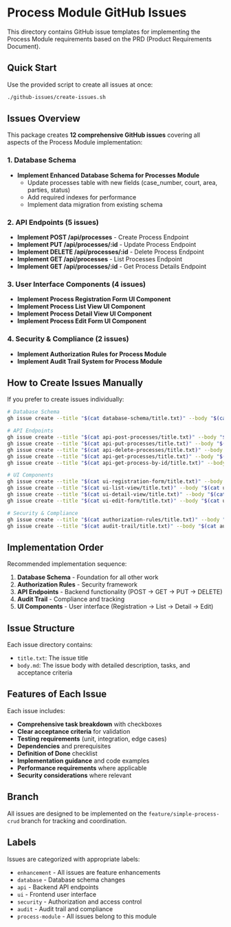 # Process Module GitHub Issues

This directory contains GitHub issue templates for implementing the Process Module requirements based on the PRD (Product Requirements Document).

## Quick Start

Use the provided script to create all issues at once:

```bash
./github-issues/create-issues.sh
```

## Issues Overview

This package creates **12 comprehensive GitHub issues** covering all aspects of the Process Module implementation:

### 1. Database Schema
- **Implement Enhanced Database Schema for Processes Module**
  - Update processes table with new fields (case_number, court, area, parties, status)
  - Add required indexes for performance
  - Implement data migration from existing schema

### 2. API Endpoints (5 issues)
- **Implement POST /api/processes** - Create Process Endpoint
- **Implement PUT /api/processes/:id** - Update Process Endpoint  
- **Implement DELETE /api/processes/:id** - Delete Process Endpoint
- **Implement GET /api/processes** - List Processes Endpoint
- **Implement GET /api/processes/:id** - Get Process Details Endpoint

### 3. User Interface Components (4 issues)
- **Implement Process Registration Form UI Component**
- **Implement Process List View UI Component**
- **Implement Process Detail View UI Component**
- **Implement Process Edit Form UI Component**

### 4. Security & Compliance (2 issues)
- **Implement Authorization Rules for Process Module**
- **Implement Audit Trail System for Process Module**

## How to Create Issues Manually

If you prefer to create issues individually:

```bash
# Database Schema
gh issue create --title "$(cat database-schema/title.txt)" --body "$(cat database-schema/body.md)" --label "enhancement,database,process-module"

# API Endpoints
gh issue create --title "$(cat api-post-processes/title.txt)" --body "$(cat api-post-processes/body.md)" --label "enhancement,api,process-module"
gh issue create --title "$(cat api-put-processes/title.txt)" --body "$(cat api-put-processes/body.md)" --label "enhancement,api,process-module"
gh issue create --title "$(cat api-delete-processes/title.txt)" --body "$(cat api-delete-processes/body.md)" --label "enhancement,api,process-module"
gh issue create --title "$(cat api-get-processes/title.txt)" --body "$(cat api-get-processes/body.md)" --label "enhancement,api,process-module"
gh issue create --title "$(cat api-get-process-by-id/title.txt)" --body "$(cat api-get-process-by-id/body.md)" --label "enhancement,api,process-module"

# UI Components
gh issue create --title "$(cat ui-registration-form/title.txt)" --body "$(cat ui-registration-form/body.md)" --label "enhancement,ui,process-module"
gh issue create --title "$(cat ui-list-view/title.txt)" --body "$(cat ui-list-view/body.md)" --label "enhancement,ui,process-module"
gh issue create --title "$(cat ui-detail-view/title.txt)" --body "$(cat ui-detail-view/body.md)" --label "enhancement,ui,process-module"
gh issue create --title "$(cat ui-edit-form/title.txt)" --body "$(cat ui-edit-form/body.md)" --label "enhancement,ui,process-module"

# Security & Compliance
gh issue create --title "$(cat authorization-rules/title.txt)" --body "$(cat authorization-rules/body.md)" --label "enhancement,security,process-module"
gh issue create --title "$(cat audit-trail/title.txt)" --body "$(cat audit-trail/body.md)" --label "enhancement,audit,process-module"
```

## Implementation Order

Recommended implementation sequence:

1. **Database Schema** - Foundation for all other work
2. **Authorization Rules** - Security framework
3. **API Endpoints** - Backend functionality (POST → GET → PUT → DELETE)
4. **Audit Trail** - Compliance and tracking
5. **UI Components** - User interface (Registration → List → Detail → Edit)

## Issue Structure

Each issue directory contains:
- `title.txt`: The issue title
- `body.md`: The issue body with detailed description, tasks, and acceptance criteria

## Features of Each Issue

Each issue includes:
- **Comprehensive task breakdown** with checkboxes
- **Clear acceptance criteria** for validation
- **Testing requirements** (unit, integration, edge cases)
- **Dependencies** and prerequisites
- **Definition of Done** checklist
- **Implementation guidance** and code examples
- **Performance requirements** where applicable
- **Security considerations** where relevant

## Branch

All issues are designed to be implemented on the `feature/simple-process-crud` branch for tracking and coordination.

## Labels

Issues are categorized with appropriate labels:
- `enhancement` - All issues are feature enhancements
- `database` - Database schema changes
- `api` - Backend API endpoints
- `ui` - Frontend user interface
- `security` - Authorization and access control
- `audit` - Audit trail and compliance
- `process-module` - All issues belong to this module